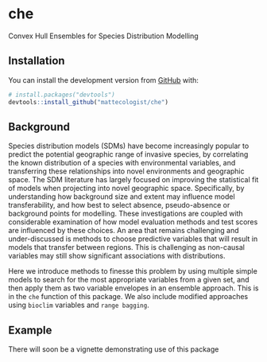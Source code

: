 
<!-- README.md is generated from README.Rmd. Please edit that file -->

# che

<!-- badges: start -->

<!-- badges: end -->

Convex Hull Ensembles for Species Distribution Modelling

## Installation

You can install the development version from
[GitHub](https://github.com/) with:

``` r
# install.packages("devtools")
devtools::install_github("mattecologist/che")
```

## Background

Species distribution models (SDMs) have become increasingly popular to
predict the potential geographic range of invasive species, by
correlating the known distribution of a species with environmental
variables, and transferring these relationships into novel environments
and geographic space. The SDM literature has largely focused on
improving the statistical fit of models when projecting into novel
geographic space. Specifically, by understanding how background size and
extent may influence model transferability, and how best to select
absence, pseudo-absence or background points for modelling. These
investigations are coupled with considerable examination of how model
evaluation methods and test scores are influenced by these choices. An
area that remains challenging and under-discussed is methods to choose
predictive variables that will result in models that transfer between
regions. This is challenging as non-causal variables may still show
significant associations with distributions.

Here we introduce methods to finesse this problem by using multiple
simple models to search for the most appropriate variables from a given
set, and then apply them as two variable envelopes in an ensemble
approach. This is in the `che` function of this package. We also include
modified approaches using `bioclim` variables and `range bagging`.

## Example

There will soon be a vignette demonstrating use of this package

